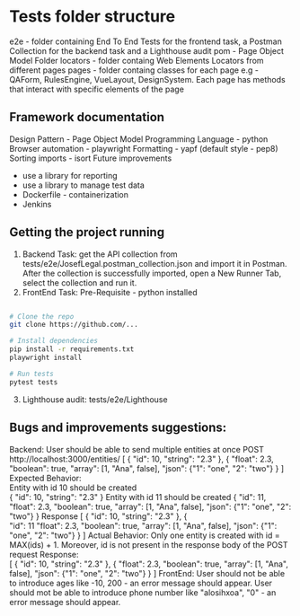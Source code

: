# Tests folder structure
e2e - folder containing End To End Tests for the frontend task, a Postman Collection for the backend task and a Lighthouse audit
pom - Page Object Model Folder
    locators - folder containg Web Elements Locators from different pages
    pages - folder containg classes for each page e.g - QAForm, RulesEngine, VueLayout, DesignSystem. Each page has methods 
            that interact with specific elements of the page

## Framework documentation
Design Pattern - Page Object Model
Programming Language - python
Browser automation - playwright
Formatting - yapf (default style - pep8)
Sorting imports - isort
Future improvements 
  - use a library for reporting
  - use a library to manage test data
  - Dockerfile - containerization
  - Jenkins

## Getting the project running
1. Backend Task: get the API collection from tests/e2e/JosefLegal.postman_collection.json and import it in Postman.
    After the collection is successfully imported, open a New Runner Tab, select the collection and run it. 
2. FrontEnd Task: Pre-Requisite - python installed

```bash

# Clone the repo
git clone https://github.com/...

# Install dependencies
pip install -r requirements.txt
playwright install

# Run tests
pytest tests

```
3. Lighthouse audit: tests/e2e/Lighthouse

## Bugs and improvements suggestions:
Backend: User should be able to send multiple entities at once
    POST http://localhost:3000/entities/
            [
                {
                    "id": 10,
                    "string": "2.3" 
                },
                {
                    "float": 2.3,
                    "boolean": true,
                    "array": [1, "Ana", false],
                    "json": {"1": "one", "2": "two"}
                }
            ]
    Expected Behavior:  
        Entity with id 10 should be created  
                {
                    "id": 10,
                    "string": "2.3" 
                }
        Entity with id 11 should be created
                 {
                    "id": 11,
                    "float": 2.3,
                    "boolean": true,
                    "array": [1, "Ana", false],
                    "json": {"1": "one", "2": "two"}
                }
        Response
                [
                    {
                        "id": 10,
                        "string": "2.3" 
                    },
                    {   
                        "id": 11
                        "float": 2.3,
                        "boolean": true,
                        "array": [1, "Ana", false],
                        "json": {"1": "one", "2": "two"}
                    }
                ]
    Actual Behavior:
        Only one entity is created with id = MAX(ids) + 1. Moreover, id is not present in the response body of the POST request
        Response:   
                [
                    {
                        "id": 10,
                        "string": "2.3" 
                    },
                    {
                        "float": 2.3,
                        "boolean": true,
                        "array": [1, "Ana", false],
                        "json": {"1": "one", "2": "two"}
                    }
                ]
    FrontEnd: User should not be able to introduce ages like -10, 200 - an error message should appear. User should mot 
    be able to introduce phone number like "alosihxoa", "0" - an error message should appear.
        
